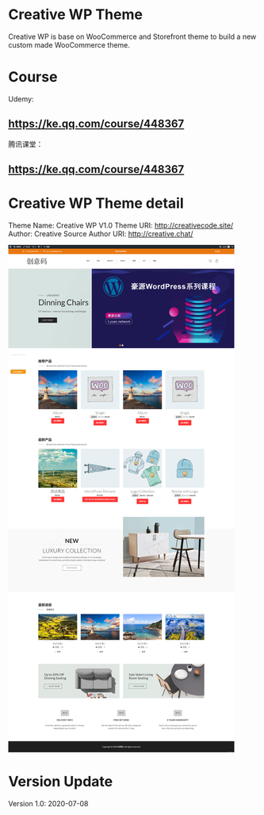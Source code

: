 # Creative WP Theme
Creative WP is base on WooCommerce and Storefront theme to build a new custom made WooCommerce theme.

# Course
Udemy:
<h2><a href="https://ke.qq.com/course/448367?tuin=b26eb164" target="_blank">https://ke.qq.com/course/448367</a></h2>

腾讯课堂：
<h2><a href="https://ke.qq.com/course/448367?tuin=b26eb164" target="_blank">https://ke.qq.com/course/448367</a></h2>

# Creative WP Theme detail
Theme Name:   Creative WP V1.0
Theme URI:    http://creativecode.site/
Author:       Creative Source
Author URI:   http://creative.chat/

<img src="https://raw.githubusercontent.com/creative-chat/Creative-WP-Theme/master/screenshot.png">

# Version Update
Version 1.0: 2020-07-08